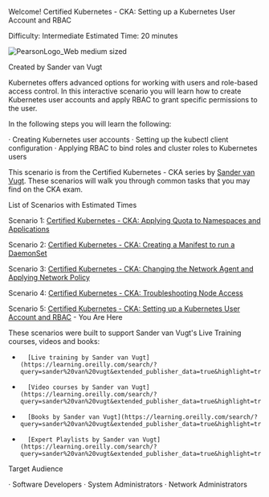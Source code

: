 Welcome!
Certified Kubernetes - CKA: Setting up a Kubernetes User Account and RBAC

Difficulty: Intermediate
Estimated Time: 20 minutes

![PearsonLogo_Web medium sized](https://user-images.githubusercontent.com/1690898/135494413-a94dffea-c931-4b1f-9fe8-2a5eb5ffc612.png)

Created by Sander van Vugt

Kubernetes offers advanced options for working with users and role-based access control. In this interactive scenario you will learn how to create Kubernetes user accounts and apply RBAC to grant specific permissions to the user. 
 
 In the following steps you will learn the following:
 
·	Creating Kubernetes user accounts
·	Setting up the kubectl client configuration
·	Applying RBAC to bind roles and cluster roles to Kubernetes users

This scenario is from the Certified Kubernetes - CKA series by [Sander van Vugt](https://learning.oreilly.com/search/?query=author%3A%22sander%20van%20vugt%22&extended_publisher_data=true&highlight=true&include_assessments=false&include_case_studies=true&include_courses=true&include_playlists=true&include_collections=true&include_notebooks=true&include_sandboxes=true&include_scenarios=true&is_academic_institution_account=false&source=user&sort=relevance&facet_json=true&json_facets=true&page=0&include_facets=true&include_practice_exams=true). These scenarios will walk you through common tasks that you may find on the CKA exam.

List of Scenarios with Estimated Times

Scenario 1: [Certified Kubernetes - CKA: Applying Quota to Namespaces and Applications](https://learning.oreilly.com/scenarios/certified-kubernetes-cka/9780137836116X004/)

Scenario 2: [Certified Kubernetes - CKA: Creating a Manifest to run a DaemonSet](https://learning.oreilly.com/scenarios/certified-kubernetes-cka/9780137836116X001/)

Scenario 3: [Certified Kubernetes - CKA: Changing the Network Agent and Applying Network Policy](https://learning.oreilly.com/scenarios/certified-kubernetes-cka/9780137836116X002/)

Scenario 4: [Certified Kubernetes - CKA: Troubleshooting Node Access](https://learning.oreilly.com/scenarios/certified-kubernetes-cka/9780137836116X003/)

Scenario 5: [Certified Kubernetes - CKA: Setting up a Kubernetes User Account and RBAC](https://learning.oreilly.com/scenarios/certified-kubernetes-cka/9780137836116X005/) - You Are Here

These scenarios were built to support Sander van Vugt's Live Training courses, videos and books:

*       [Live training by Sander van Vugt](https://learning.oreilly.com/search/?query=sander%20van%20vugt&extended_publisher_data=true&highlight=true&include_assessments=false&include_case_studies=true&include_courses=true&include_playlists=true&include_collections=true&include_notebooks=true&include_sandboxes=true&include_scenarios=true&is_academic_institution_account=false&source=user&formats=live%20online%20training&sort=relevance&facet_json=true&json_facets=true&page=0&include_facets=true&include_practice_exams=true)
*       [Video courses by Sander van Vugt](https://learning.oreilly.com/search/?query=sander%20van%20vugt&extended_publisher_data=true&highlight=true&include_assessments=false&include_case_studies=true&include_courses=true&include_playlists=true&include_collections=true&include_notebooks=true&include_sandboxes=true&include_scenarios=true&is_academic_institution_account=false&source=user&formats=video&sort=relevance&facet_json=true&json_facets=true&page=0&include_facets=true&include_practice_exams=true)
*       [Books by Sander van Vugt](https://learning.oreilly.com/search/?query=sander%20van%20vugt&extended_publisher_data=true&highlight=true&include_assessments=false&include_case_studies=true&include_courses=true&include_playlists=true&include_collections=true&include_notebooks=true&include_sandboxes=true&include_scenarios=true&is_academic_institution_account=false&source=user&formats=book&sort=relevance&facet_json=true&json_facets=true&page=0&include_facets=true&include_practice_exams=true)
*       [Expert Playlists by Sander van Vugt](https://learning.oreilly.com/search/?query=sander%20van%20vugt&extended_publisher_data=true&highlight=true&include_assessments=false&include_case_studies=true&include_courses=true&include_playlists=true&include_collections=true&include_notebooks=true&include_sandboxes=true&include_scenarios=true&is_academic_institution_account=false&source=user&formats=collection&sort=relevance&facet_json=true&json_facets=true&page=0&include_facets=true&include_practice_exams=true)

Target Audience
 
·	Software Developers
·	System Administrators
·	Network Administrators

